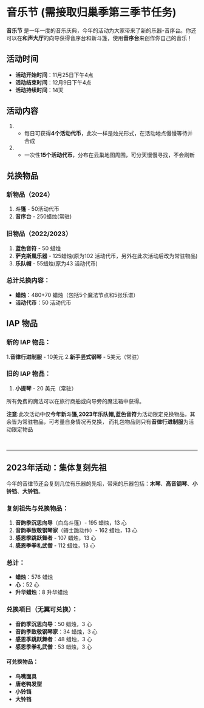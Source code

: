 # 音乐节 (需接取归巢季第三季节任务)

**音乐节** 是一年一度的音乐庆典，今年的活动为大家带来了新的乐器-音序台。你还可以在**和声大厅**的向导获得音序台和新斗篷，使用**音序台**来创作你自己的音乐！

## 活动时间
- **活动开始时间**：11月25日下午4点
- **活动结束时间**：12月9日下午4点
- **活动持续时间**：14天

## 活动内容

1. - 每日可获得**4个活动代币**，此次一样是烛光形式，在活动地点慢慢等待并合成

2. - 一次性**15个活动代币**，分布在云巢地图周围，可分天慢慢寻找，不会刷新

## 兑换物品

### 新物品（2024）
1. **斗篷** - 50活动代币
2. **音序台** - 250蜡烛(常驻)

### 旧物品（2022/2023）
1. **蓝色音符** - 50 蜡烛
1. **萨克斯風乐器** - 125蜡烛(原为102 活动代币，另外在此次活动后改为常驻物品)
2. **乐队帽** - 55蜡烛(原为43 活动代币)

### 总计兑换内容：
- **蜡烛**：480+70 蜡烛（包括5个魔法节点和5张乐谱）
- **活动代币**：50 活动代币

## IAP 物品

### 新的 IAP 物品：
1.**音律行进制服** - 10美元
2.**新手竖式钢琴** - 5美元（常驻）

### 旧的 IAP 物品：
1. **小提琴** - 20 美元（常驻）

所有免费的魔法可以在旅行商船或向导旁的魔法箱中获得。

**注意**:此次活动中仅**今年新斗篷,2023年乐队帽,蓝色音符**为活动限定兑换物品，其余皆为常驻物品，可考量自身情况再兑换，
         而礼包物品则只有**音律行进制服**为活动限定物品

<br>

---

## 2023年活动：集体复刻先祖

今年的音律节还会复刻几位有乐器的先祖，带来的乐器包括：**木琴**、**高音钢琴**、**小铃铛**、**大铃铛**。

### 复刻祖先与兑换物品：
1. **音韵季沉思向导**（白鸟斗篷）- 195 蜡烛，13 心
2. **音韵季致敬钢琴家**（骑士跪动作）- 162 蜡烛，13 心
3. **感恩季跳跃舞者** - 107 蜡烛，13 心
4. **感恩季拳礼武僧** - 112 蜡烛，13 心

### 总计：
- **蜡烛**：576 蜡烛
- **心**：52 心
- **升华蜡烛**：8 升华蜡烛

### 兑换项目（无翼可兑换）：
- **音韵季沉思向导**：50 蜡烛，3 心
- **音韵季致敬钢琴家**：34 蜡烛，3 心
- **感恩季跳跃舞者**：48 蜡烛，3 心
- **感恩季拳礼武僧**：53 蜡烛，3 心

#### 可兑换物品：
- **鸟嘴面具**
- **唐老鸭发型**
- **小铃铛**
- **大铃铛**
